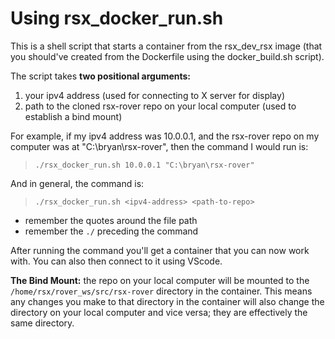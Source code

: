 # Using rsx_docker_run.sh

This is a shell script that starts a container from the rsx_dev_rsx image (that you should've created from the Dockerfile using the docker_build.sh script).

The script takes **two positional arguments:**
1. your ipv4 address (used for connecting to X server for display)
2. path to the cloned rsx-rover repo on your local computer (used to establish a bind mount)

For example, if my ipv4 address was 10.0.0.1, and the rsx-rover repo on my computer was at "C:\bryan\rsx-rover", then the command I would run is:
> `./rsx_docker_run.sh 10.0.0.1 "C:\bryan\rsx-rover"`

And in general, the command is:

> `./rsx_docker_run.sh <ipv4-address> <path-to-repo>`
- remember the quotes around the file path
- remember the `./` preceding the command

After running the command you'll get a container that you can now work with. You can also then connect to it using VScode.

**The Bind Mount:** the repo on your local computer will be mounted to the `/home/rsx/rover_ws/src/rsx-rover` directory in the container. This means any changes you make to that directory in the container will also change the directory on your local computer and vice versa; they are effectively the same directory.
